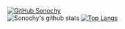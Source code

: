 [![GitHub Sonochy](https://img.shields.io/twitter/follow/aeon_soak_kith?style=social&logo=twitter)](https://twitter.com/intent/follow?screen_name=Sonochy)  
![Sonochy's github stats](https://github-readme-stats.vercel.app/api?username=sonochy&show_icons=true&theme=dark)
[![Top Langs](https://github-readme-stats.vercel.app/api/top-langs/?username=sonochy&langs_count=8&theme=dark&layout=compact)](https://github.com/anuraghazra/github-readme-stats)
